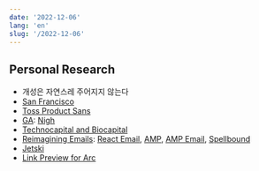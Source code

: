 ```yaml
---
date: '2022-12-06'
lang: 'en'
slug: '/2022-12-06'
---
```


## Personal Research

- 개성은 자연스레 주어지지 않는다
- [San Francisco](./../.././docs/pages/San%20Francisco.md)
- [Toss Product Sans](./../.././docs/pages/Toss%20Product%20Sans.md)
- [GA](./../.././docs/pages/GA.md): [Nigh](./../.././docs/pages/Nigh.md)
- [Technocapital and Biocapital](./../.././docs/pages/Technocapital%20and%20Biocapital.md)
- [Reimagining Emails](./../.././docs/pages/Reimagining%20Emails.md): [React Email](./../.././docs/pages/React%20Email.md), [AMP](./../.././docs/pages/AMP.md), [AMP Email](./../.././docs/pages/AMP%20Email.md), [Spellbound](./../.././docs/pages/Spellbound.md)
- [Jetski](./../.././docs/pages/Jetski.md)
- [Link Preview for Arc](./../.././docs/pages/Link%20Preview%20for%20Arc.md)

<head>
  <html lang="en-US"/>
</head>

